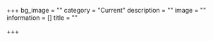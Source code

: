 +++
bg_image = ""
category = "Current"
description = ""
image = ""
information = []
title = ""

+++
